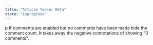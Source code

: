 ```yaml
---
title: "Article Teaser Meta"
state: "inprogress"
---
```


p If comments are enabled but no comments have been made hide the comment count. It takes away the negative connotations of showing "0 comments".
